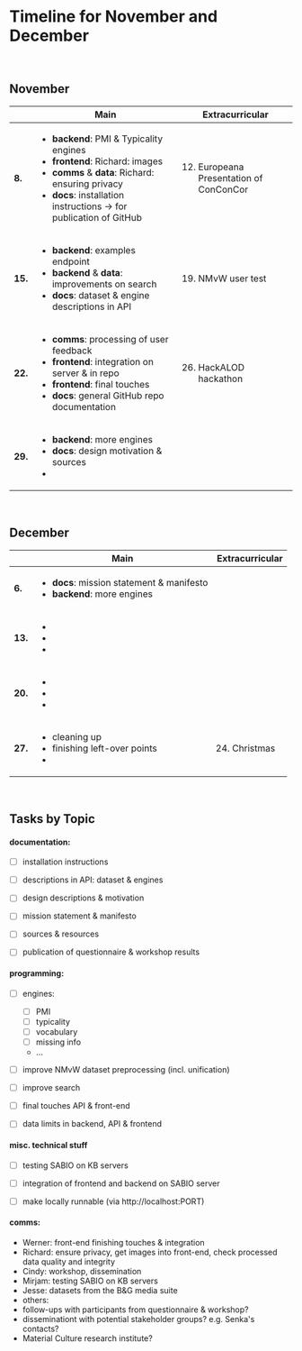 # Timeline for November and December

</br>

## November


|   | **Main**   | **Extracurricular** |
|---|---|---|
| **8.**   | <ul><li>**backend**: PMI & Typicality engines</li><li>**frontend**: Richard: images</li><li>**comms** & **data**: Richard: ensuring privacy</li><li>**docs**: installation instructions -> for publication of GitHub</li></ul>| <ol><li value="12.">Europeana Presentation of ConConCor</li></ol> |
| **15.**  | <ul><li>**backend**: examples endpoint</li><li>**backend** & **data**: improvements on search</li><li>**docs**: dataset & engine descriptions in API</li></ul> | <ol><li value="19.">NMvW user test</ol> |
| **22.**  | <ul><li>**comms**: processing of user feedback</li><li>**frontend**: integration on server & in repo</li><li>**frontend**: final touches</li><li>**docs**: general GitHub repo documentation</li></ul> | <ol><li value="26.">HackALOD hackathon</li></ol>  |
| **29.**  | <ul><li>**backend**: more engines</li><li>**docs**: design motivation & sources</li><li></li></ul> | <ol></ol>  |


</br>


## December


|   | **Main**   | **Extracurricular** |
|---|---|---|
| **6.**   | <ul><li>**docs**: mission statement & manifesto</li><li>**backend**: more engines</li></ul>| |
| **13.**  | <ul><li></li><li></li><li></li></ul> | |
| **20.**  | <ul><li></li><li></li><li></li></ul> | |
| **27.**  | <ul><li>cleaning up</li><li>finishing left-over points</li><li></li></ul> | <ol><li value="24.">Christmas</li></ol>  |


</br>

## Tasks by Topic

#### documentation:

 - [ ] installation instructions
 - [ ] descriptions in API: dataset & engines
 - [ ] design descriptions & motivation
 - [ ] mission statement & manifesto
 - [ ] sources & resources
 - [ ] publication of questionnaire & workshop results


#### programming:

 - [ ] engines:
   - [ ] PMI
   - [ ] typicality
   - [ ] vocabulary
   - [ ] missing info
   - ...
 - [ ] improve NMvW dataset preprocessing (incl. unification) 
 - [ ] improve search
 - [ ] final touches API & front-end
 - [ ] data limits in backend, API & frontend


#### misc. technical stuff

 - [ ] testing SABIO on KB servers
 - [ ] integration of frontend and backend on SABIO server
 - [ ] make locally runnable (via http://localhost:PORT)


#### comms:

 - Werner: front-end finishing touches & integration
 - Richard: ensure privacy, get images into front-end, check processed data quality and integrity
 - Cindy: workshop, dissemination
 - Mirjam: testing SABIO on KB servers
 - Jesse: datasets from the B&G media suite
 - others:
  - follow-ups with participants from questionnaire & workshop?
  - disseminationt with potential stakeholder groups? e.g. Senka's contacts?
  - Material Culture research institute?



